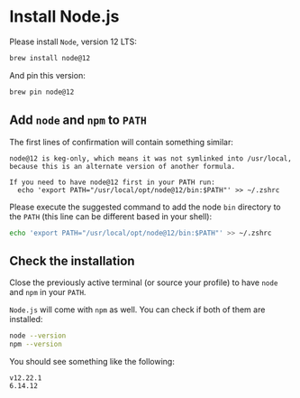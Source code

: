# Install Node.js

Please install `Node`, version 12 LTS:

```sh
brew install node@12
```

And pin this version:

```sh
brew pin node@12
```

## Add `node` and `npm` to `PATH`

The first lines of confirmation will contain something similar:

```
node@12 is keg-only, which means it was not symlinked into /usr/local,
because this is an alternate version of another formula.

If you need to have node@12 first in your PATH run:
  echo 'export PATH="/usr/local/opt/node@12/bin:$PATH"' >> ~/.zshrc
```

Please execute the suggested command to add the node `bin` directory to the `PATH` (this line can be different based in your shell):

```sh
echo 'export PATH="/usr/local/opt/node@12/bin:$PATH"' >> ~/.zshrc
```

## Check the installation

Close the previously active terminal (or source your profile) to have `node` and `npm` in your `PATH`.

`Node.js` will come with `npm` as well.
You can check if both of them are installed:
 
```sh
node --version
npm --version
```

You should see something like the following:

```
v12.22.1
6.14.12
```
